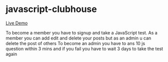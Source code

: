 # javascript-clubhouse

[Live Demo](https://nodejs-javascript-clubhouse.herokuapp.com)

To become a member you have to signup and take a JavaScript test.
As a member you can add edit and delete your posts but as an admin u can delete the post of others
To become an admin you have to ans 10 js question within 3 mins and if you fail you have to wait 3 days to take the test again
